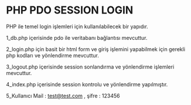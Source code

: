 # PHP PDO SESSION LOGIN

 PHP ile temel login işlemleri için kullanılabilecek bir yapıdır.
 
 1_db.php içerisinde pdo ile veritabanı bağlantısı mevcuttur.
 
 2_login.php için basit bir html form ve giriş işlemini yapabilmek için gerekli php kodları ve yönlendirme mevcuttur.
 
 3_logout.php içerisinde session sonlandırma ve yönlendirme işlemleri mevcuttur.
 
 4_index.php içerisinde session kontrolu ve yönlendirme yapılmıştır.
 
 5_Kullanıcı Mail : test@test.com , şifre : 123456
